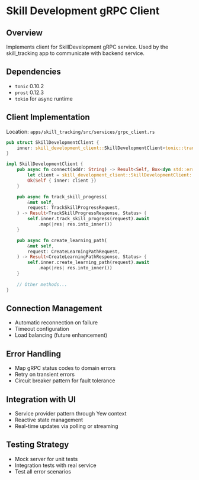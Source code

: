# Skill Development gRPC Client

## Overview
Implements client for SkillDevelopment gRPC service. Used by the skill_tracking app to communicate with backend service.

## Dependencies
- `tonic` 0.10.2
- `prost` 0.12.3
- `tokio` for async runtime

## Client Implementation
Location: `apps/skill_tracking/src/services/grpc_client.rs`

```rust
pub struct SkillDevelopmentClient {
    inner: skill_development_client::SkillDevelopmentClient<tonic::transport::Channel>,
}

impl SkillDevelopmentClient {
    pub async fn connect(addr: String) -> Result<Self, Box<dyn std::error::Error>> {
        let client = skill_development_client::SkillDevelopmentClient::connect(addr).await?;
        Ok(Self { inner: client })
    }

    pub async fn track_skill_progress(
        &mut self,
        request: TrackSkillProgressRequest,
    ) -> Result<TrackSkillProgressResponse, Status> {
        self.inner.track_skill_progress(request).await
            .map(|res| res.into_inner())
    }

    pub async fn create_learning_path(
        &mut self,
        request: CreateLearningPathRequest,
    ) -> Result<CreateLearningPathResponse, Status> {
        self.inner.create_learning_path(request).await
            .map(|res| res.into_inner())
    }
    
    // Other methods...
}
```

## Connection Management
- Automatic reconnection on failure
- Timeout configuration
- Load balancing (future enhancement)

## Error Handling
- Map gRPC status codes to domain errors
- Retry on transient errors
- Circuit breaker pattern for fault tolerance

## Integration with UI
- Service provider pattern through Yew context
- Reactive state management
- Real-time updates via polling or streaming

## Testing Strategy
- Mock server for unit tests
- Integration tests with real service
- Test all error scenarios